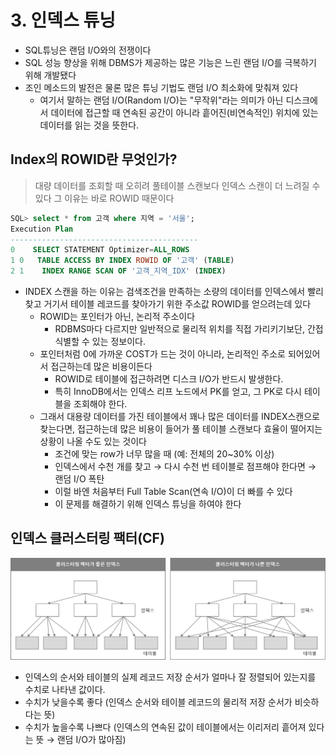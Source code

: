 # 3. 인덱스 튜닝

- SQL튜닝은 랜덤 I/O와의 전쟁이다
- SQL 성능 향상을 위해 DBMS가 제공하는 많은 기능은 느린 랜덤 I/O를 극복하기 위해 개발됐다
- 조인 메소드의 발전은 물론 많은 튜닝 기법도 랜덤 I/O 최소화에 맞춰져 있다
  - 여기서 말하는 랜덤 I/O(Random I/O)는 "무작위"라는 의미가 아닌 디스크에서 데이터에 접근할 때 연속된 공간이 아니라 흩어진(비연속적인) 위치에 있는 데이터를 읽는 것을 뜻한다.

## Index의 ROWID란 무엇인가?

> 대량 데이터를 조회할 때 오히려 풀테이블 스캔보다 인덱스 스캔이 더 느려질 수 있다
> 그 이유는 바로 ROWID 때문이다

```sql
SQL> select * from 고객 where 지역 = '서울';
Execution Plan
------------------------------------------
0    SELECT STATEMENT Optimizer=ALL_ROWS
1 0   TABLE ACCESS BY INDEX ROWID OF '고객' (TABLE)
2 1    INDEX RANGE SCAN OF '고객_지역_IDX' (INDEX)
```

- INDEX 스캔을 하는 이유는 검색조건을 만족하는 소량의 데이터를 인덱스에서 빨리 찾고 거기서 테이블 레코드를 찾아가기 위한 주소값 ROWID를 얻으려는데 있다
  - ROWID는 포인터가 아닌, 논리적 주소이다
    - RDBMS마다 다르지만 일반적으로 물리적 위치를 직접 가리키기보단, 간접 식별할 수 있는 정보이다.
  - 포인터처럼 0에 가까운 COST가 드는 것이 아니라, 논리적인 주소로 되어있어서 접근하는데 많은 비용이든다
    - ROWID로 테이블에 접근하려면 디스크 I/O가 반드시 발생한다.
    - 특히 InnoDB에서는 인덱스 리프 노드에서 PK를 얻고, 그 PK로 다시 테이블을 조회해야 한다.
  - 그래서 대용량 데이터를 가진 테이블에서 꽤나 많은 데이터를 INDEX스캔으로 찾는다면, 접근하는데 많은 비용이 들어가 풀 테이블 스캔보다 효율이 떨어지는 상황이 나올 수도 있는 것이다
    - 조건에 맞는 row가 너무 많을 때 (예: 전체의 20~30% 이상)
    - 인덱스에서 수천 개를 찾고 → 다시 수천 번 테이블로 점프해야 한다면 → 랜덤 I/O 폭탄
    - 이럴 바엔 처음부터 Full Table Scan(연속 I/O)이 더 빠를 수 있다
    - 이 문제를 해결하기 위해 인덱스 튜닝을 하여야 한다

## 인덱스 클러스터링 팩터(CF)

![img1](images/indexTuning1.png)

- 인덱스의 순서와 테이블의 실제 레코드 저장 순서가 얼마나 잘 정렬되어 있는지를 수치로 나타낸 값이다.
- 수치가 낮을수록 좋다 (인덱스 순서와 테이블 레코드의 물리적 저장 순서가 비슷하다는 뜻)
- 수치가 높을수록 나쁘다 (인덱스의 연속된 값이 테이블에서는 이리저리 흩어져 있다는 뜻 → 랜덤 I/O가 많아짐)
